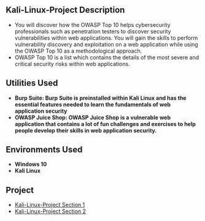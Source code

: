 <h2> Kali-Linux-Project Description</h2>

- You will discover how the OWASP Top 10 helps cybersecurity professionals such as penetration testers to discover security 
vulnerabilities within web applications. You will gain the skills to perform vulnerability discovery and exploitation on a web application while using the OWASP Top 10 as 
a methodological approach.
- OWASP Top 10 is a list which contains the details of the most severe and critical security risks within web applications.

<h2>Utilities Used</h2>

- <b> Burp Suite: Burp Suite is preinstalled within Kali Linux and has the essential features needed to learn the fundamentals of web application security </b>
- <b> OWASP Juice Shop: OWASP Juice Shop is a vulnerable web application that contains a lot of fun challenges and exercises to help people develop their skills in web application security.</b>

<h2>Environments Used </h2>

- <b>Windows 10</b>
- <b>Kali Linux</b>

<h2>Project</h2>

- [Kali-Linux-Project Section 1](https://github.com/Roberto0059/Kali-Linux-Project1/blob/84603056194f9b30bd23187f861fa52108a4740b/RF_CISA4324_Fall23_Chapter15.pdf)
- [Kali-Linux-Project Section 2](https://github.com/Roberto0059/Kali-Linux-Project1/blob/12d54f2fb53d14a7a4fda5ce3289fcff75acd670/RF_CISA4324_Fall23_Chapter16.pdf)
    
